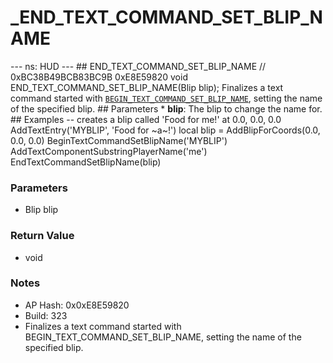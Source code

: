 # _END_TEXT_COMMAND_SET_BLIP_NAME

--- ns: HUD --- ## END_TEXT_COMMAND_SET_BLIP_NAME  // 0xBC38B49BCB83BC9B 0xE8E59820 void END_TEXT_COMMAND_SET_BLIP_NAME(Blip blip);  Finalizes a text command started with [`BEGIN_TEXT_COMMAND_SET_BLIP_NAME`](#_0xF9113A30DE5C6670), setting the name of the specified blip.  ## Parameters * **blip**: The blip to change the name for.  ## Examples -- creates a blip called 'Food for me!' at 0.0, 0.0, 0.0 AddTextEntry('MYBLIP', 'Food for ~a~!')  local blip = AddBlipForCoords(0.0, 0.0, 0.0) BeginTextCommandSetBlipName('MYBLIP') AddTextComponentSubstringPlayerName('me') EndTextCommandSetBlipName(blip)

### Parameters
* Blip blip

### Return Value
* void

### Notes
* AP Hash: 0x0xE8E59820
* Build: 323
* Finalizes a text command started with BEGIN_TEXT_COMMAND_SET_BLIP_NAME, setting the name of the specified blip.

